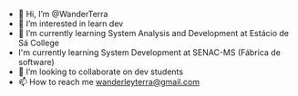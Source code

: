 - 👋 Hi, I’m @WanderTerra
- 👀 I’m interested in learn dev
- 🌱 I’m currently learning System Analysis and Development at Estácio de Sá College
- I'm currently learning System Development at SENAC-MS (Fábrica de software)
- 💞️ I’m looking to collaborate on dev students
- 📫 How to reach me wanderleyterra@gmail.com

<!---
WanderTerra/WanderTerra is a ✨ special ✨ repository because its `README.md` (this file) appears on your GitHub profile.
You can click the Preview link to take a look at your changes.
--->
